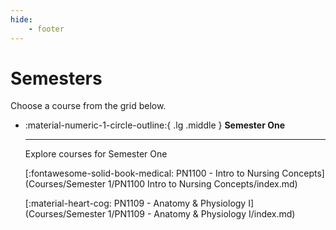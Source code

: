 ```yaml
---
hide: 
    - footer
---
```


# Semesters

Choose a course from the grid below.

<div class="grid cards" markdown>

-  :material-numeric-1-circle-outline:{ .lg .middle }  __Semester One__

    ---

    Explore courses for Semester One

    [:fontawesome-solid-book-medical: PN1100 - Intro to Nursing Concepts](Courses/Semester 1/PN1100 Intro to Nursing Concepts/index.md)

    [:material-heart-cog: PN1109 - Anatomy & Physiology I](Courses/Semester 1/PN1109 - Anatomy & Physiology I/index.md)
    


</div>

